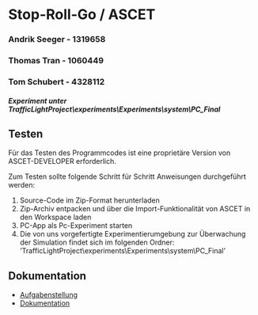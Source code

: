 # Stop-Roll-Go  /  ASCET

### Andrik Seeger - 1319658
### Thomas Tran - 1060449
### Tom Schubert - 4328112

##### Experiment unter TrafficLightProject\experiments\Experiments\system\PC_Final


## Testen

Für das Testen des Programmcodes ist eine proprietäre Version von ASCET-DEVELOPER erforderlich.

Zum Testen sollte folgende Schritt für Schritt Anweisungen durchgeführt werden:

1. Source-Code im Zip-Format herunterladen
2. Zip-Archiv entpacken und über die Import-Funktionalität von ASCET in den Workspace laden
3. PC-App als Pc-Experiment starten
4. Die von uns vorgefertigte Experimentierumgebung zur Überwachung der Simulation findet sich im folgenden Ordner:
     ’TrafficLightProject\experiments\Experiments\system\PC_Final’

## Dokumentation

* [Aufgabenstellung](/Aufgabenstellung.pdf)
* [Dokumentation](/Dokumentation.pdf)
